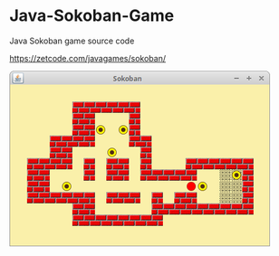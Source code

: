 # Java-Sokoban-Game
Java Sokoban game source code

https://zetcode.com/javagames/sokoban/

![Sokoban game screenshot](sokoban_game.png)
